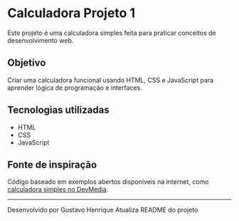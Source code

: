 # Calculadora Projeto 1

Este projeto é uma calculadora simples feita para praticar conceitos de desenvolvimento web.

## Objetivo
Criar uma calculadora funcional usando HTML, CSS e JavaScript para aprender lógica de programação e interfaces.

## Tecnologias utilizadas
- HTML
- CSS
- JavaScript

## Fonte de inspiração
Código baseado em exemplos abertos disponíveis na internet, como [calculadora simples no DevMedia](https://www.devmedia.com.br/criando-uma-calculadora-com-javascript/37721).

---

Desenvolvido por Gustavo Henrique
Atualiza README do projeto
